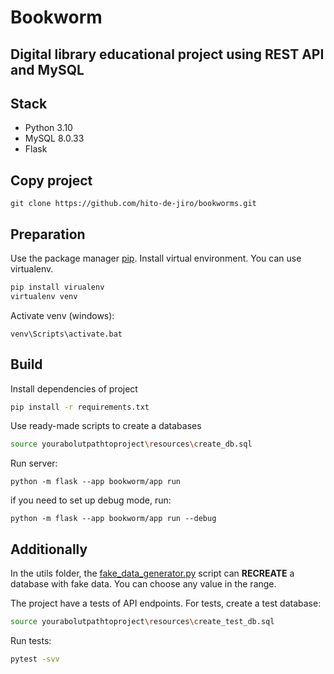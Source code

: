 Bookworm
==
Digital library educational project using REST API and MySQL
--
## Stack
- Python 3.10
- MySQL 8.0.33
- Flask
## Copy project
```
git clone https://github.com/hito-de-jiro/bookworms.git
```
## Preparation

Use the package manager [pip](https://pip.pypa.io/en/stable/).
Install virtual environment. You can use virtualenv.
```bash
pip install virualenv
virtualenv venv
```
Activate venv (windows):
```
venv\Scripts\activate.bat
```
## Build
Install dependencies of project

```bash
pip install -r requirements.txt
```
Use ready-made scripts to create a databases
```bash
source yourabolutpathtoproject\resources\create_db.sql
```
Run server:
```
python -m flask --app bookworm/app run
```
if you need to set up debug mode, run:
```
python -m flask --app bookworm/app run --debug
```
## Additionally
In the utils folder, the [fake_data_generator.py](utils/fake_data_generator.py) script can **RECREATE** a database with fake data.
You can choose any value in the range.

The project have a tests of API endpoints.
For tests, create a test database:
```bash
source yourabolutpathtoproject\resources\create_test_db.sql
```
Run tests:
```bash
pytest -svv
```
